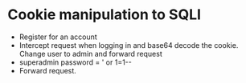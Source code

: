 # Cookie manipulation to SQLI

- Register for an account
- Intercept request when logging in and base64 decode the cookie. Change user to admin and forward request
- superadmin password = ' or 1=1--
- Forward request.
